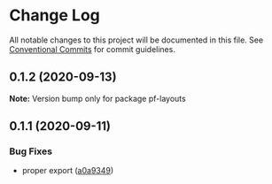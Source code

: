 # Change Log

All notable changes to this project will be documented in this file.
See [Conventional Commits](https://conventionalcommits.org) for commit guidelines.

## 0.1.2 (2020-09-13)

**Note:** Version bump only for package pf-layouts





## 0.1.1 (2020-09-11)


### Bug Fixes

* proper export ([a0a9349](https://github.com/wurde/prefab-ui/commit/a0a9349910b686ff0a3d60849d96e12594f367c2))
